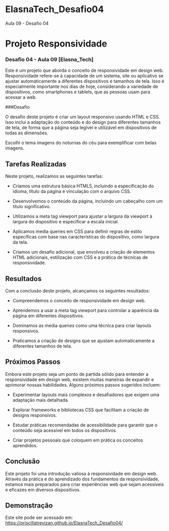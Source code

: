 # ElasnaTech_Desafio04
Aula 09 - Desafio 04


# Projeto Responsividade

### Desafio  04 - Aula 09 [Elasna_Tech]


Este é um projeto que aborda o conceito de responsividade em design web. Responsividade refere-se à capacidade de um sistema, site ou aplicativo se ajustar automaticamente a diferentes dispositivos e tamanhos de tela. Isso é especialmente importante nos dias de hoje, considerando a variedade de dispositivos, como smartphones e tablets, que as pessoas usam para acessar a web.



###Desafio

O desafio deste projeto é criar um layout responsivo usando HTML e CSS. Isso inclui a adaptação do conteúdo e do design para diferentes tamanhos de tela, de forma que a página seja legível e utilizável em dispositivos de todas as dimensões.

Escolhi o tema  imagens do noturnas do céu para exemplificar com belas imagens.




## Tarefas Realizadas

Neste projeto, realizamos as seguintes tarefas:

- Criamos uma estrutura básica HTML5, incluindo a especificação do idioma, título da página e vinculação com o arquivo CSS.

- Desenvolvemos o conteúdo da página, incluindo um cabeçalho com um título significativo.

- Utilizamos a meta tag viewport para ajustar a largura da viewport à largura do dispositivo e especificar a escala inicial.

- Aplicamos media queries em CSS para definir regras de estilo específicas com base nas características do dispositivo, como largura da tela.

- Criamos um desafio adicional, que envolveu a criação de elementos HTML adicionais, estilização com CSS e a prática de técnicas de responsividade.


## Resultados
Com a conclusão deste projeto, alcançamos os seguintes resultados:

- Compreendemos o conceito de responsividade em design web.

- Aprendemos a usar a meta tag viewport para controlar a aparência da página em diferentes dispositivos.

- Dominamos as media queries como uma técnica para criar layouts responsivos.

- Praticamos a criação de designs que se ajustam automaticamente a diferentes tamanhos de tela.


## Próximos Passos
Embora este projeto seja um ponto de partida sólido para entender a responsividade em design web, existem muitas maneiras de expandir e aprimorar nossas habilidades. Alguns próximos passos sugeridos incluem:

- Experimentar layouts mais complexos e desafiadores que exigem uma adaptação mais detalhada.

- Explorar frameworks e bibliotecas CSS que facilitam a criação de designs responsivos.

- Estudar práticas recomendadas de acessibilidade para garantir que o conteúdo seja acessível em todos os dispositivos.

- Criar projetos pessoais que coloquem em prática os conceitos aprendidos.


## Conclusão
Este projeto foi uma introdução valiosa à responsividade em design web. Através da prática e do aprendizado dos fundamentos da responsividade, estamos mais preparados para criar experiências web que sejam acessíveis e eficazes em diversos dispositivos.

## Demonstração

Este site pode ser acessado em:  https://priscillatrevizan.github.io/ElasnaTech_Desafio04/
